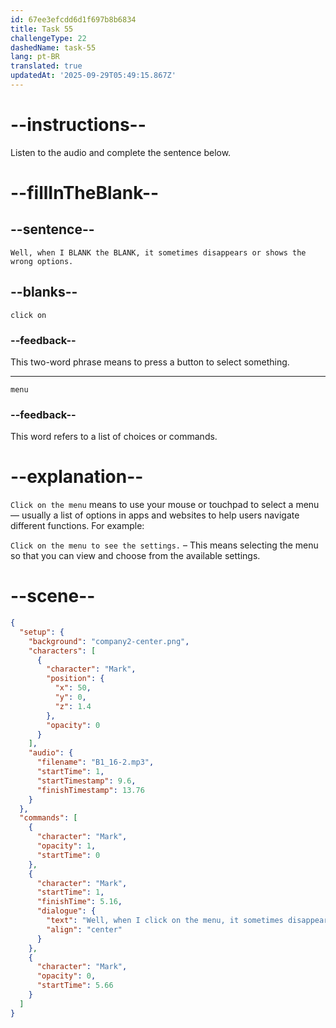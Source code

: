 ```yaml
---
id: 67ee3efcdd6d1f697b8b6834
title: Task 55
challengeType: 22
dashedName: task-55
lang: pt-BR
translated: true
updatedAt: '2025-09-29T05:49:15.867Z'
---
```


<!-- (Audio) Mark: Well, when I click on the menu, it sometimes disappears or shows the wrong options. -->

# --instructions--

Listen to the audio and complete the sentence below.

# --fillInTheBlank--

## --sentence--

`Well, when I BLANK the BLANK, it sometimes disappears or shows the wrong options.`

## --blanks--

`click on`

### --feedback--

This two-word phrase means to press a button to select something.

---

`menu`

### --feedback--

This word refers to a list of choices or commands.

# --explanation--

`Click on the menu` means to use your mouse or touchpad to select a menu — usually a list of options in apps and websites to help users navigate different functions. For example:

`Click on the menu to see the settings.` – This means selecting the menu so that you can view and choose from the available settings.

# --scene--

```json
{
  "setup": {
    "background": "company2-center.png",
    "characters": [
      {
        "character": "Mark",
        "position": {
          "x": 50,
          "y": 0,
          "z": 1.4
        },
        "opacity": 0
      }
    ],
    "audio": {
      "filename": "B1_16-2.mp3",
      "startTime": 1,
      "startTimestamp": 9.6,
      "finishTimestamp": 13.76
    }
  },
  "commands": [
    {
      "character": "Mark",
      "opacity": 1,
      "startTime": 0
    },
    {
      "character": "Mark",
      "startTime": 1,
      "finishTime": 5.16,
      "dialogue": {
        "text": "Well, when I click on the menu, it sometimes disappears or shows the wrong options.",
        "align": "center"
      }
    },
    {
      "character": "Mark",
      "opacity": 0,
      "startTime": 5.66
    }
  ]
}
```
